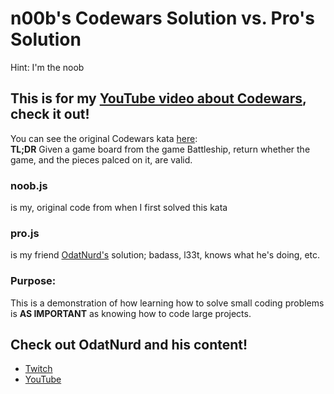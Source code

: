 # n00b's Codewars Solution vs. Pro's Solution
Hint: I'm the noob

## This is for my  [YouTube video about Codewars](), check it out!
You can see the original Codewars kata [here](https://www.codewars.com/kata/52bb6539a4cf1b12d90005b7):
<br>
**TL;DR** Given a game board from the game Battleship, return whether the game, and the pieces palced on it, are valid.

### noob.js
is my, original code from when I first solved this kata
### pro.js
is my friend [OdatNurd's](https://github.com/OdatNurd) solution; badass, l33t, knows what he's doing, etc.

### Purpose:
This is a demonstration of how learning how to solve small coding problems is **AS IMPORTANT** as knowing how to code large projects.

## Check out OdatNurd and his content!
- [Twitch](https://www.twitch.tv/odatnurd)
- [YouTube](https://www.youtube.com/@OdatNurd)
